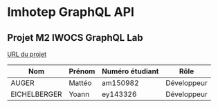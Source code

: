 # Imhotep GraphQL API

## Projet M2 IWOCS GraphQL Lab

[URL du projet](https://pigne.org/teaching/webdev2/lab/GraphQLLab)


Nom           | Prénom | Numéro étudiant | Rôle 
--------------|--------|-----------------|-------------
AUGER         | Mattéo | am150982        | Développeur
EICHELBERGER  | Yoann  | ey143326        | Développeur


